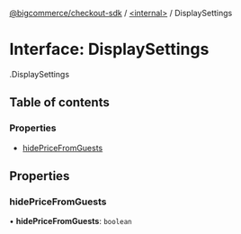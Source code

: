 [@bigcommerce/checkout-sdk](../README.md) / [<internal\>](../modules/internal_.md) / DisplaySettings

# Interface: DisplaySettings

[<internal>](../modules/internal_.md).DisplaySettings

## Table of contents

### Properties

- [hidePriceFromGuests](internal_.DisplaySettings.md#hidepricefromguests)

## Properties

### hidePriceFromGuests

• **hidePriceFromGuests**: `boolean`
